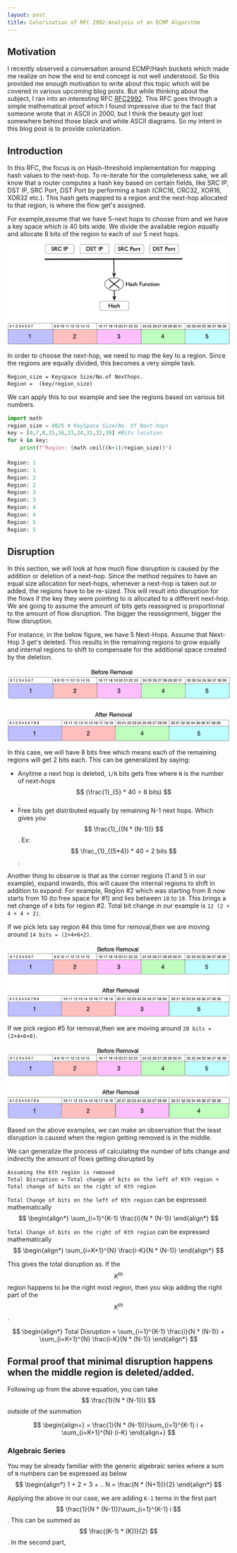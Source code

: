 ```yaml
---
layout: post
title: Colorization of RFC 2992:Analysis of an ECMP Algorithm
---
```

## Motivation
I recently observed a conversation around ECMP/Hash buckets which made me realize on how the end to end concept is not 
well understood. So this provided me enough motivation to write about this topic which will be covered in various 
upcoming blog posts. But while thinking about the subject, I ran into an interesting RFC [RFC2992](https://tools.ietf.org/html/rfc2992).
This RFC goes through a simple mathematical proof which I found impressive due to the fact that someone wrote that in 
ASCII in 2000, but I think the beauty got lost somewhere behind those black and white ASCII diagrams. So my intent in this
blog post is to provide colorization.

## Introduction
In this RFC, the focus is on Hash-threshold implementation for mapping hash values to the next-hop. To re-iterate for the
completeness sake, we all know that a router computes a hash key based on certain fields, like SRC IP, DST IP, SRC Port, 
DST Port by performing a hash (CRC16, CRC32, XOR16, XOR32 etc.).  This hash gets mapped to a region and the next-hop allocated
to that region, is where the flow get's assigned.

For example,assume that we have 5-next hops to choose from and we have a key space which is 40 bits wide. We divide the 
available region equally and allocate 8 bits of the region to each of our 5 next hops.

![ECMP Hashing](/images/post2/ecmp_analysis_fig1.png "ECMP Hashing")

In order to choose the next-hop, we need to map the key to a region. Since the regions are equally divided, this becomes
a very simple task.

```
Region_size = Keyspace Size/No.of Nexthops. 
Region =  (key/region_size)
```

We can apply this to our example and see the regions based on various bit numbers.

```python
import math
region_size = 40/5 # KeySpace Size/No. Of Next-hops
key = [0,7,8,15,16,23,24,31,32,39] #Bits location
for k in key:
    print(f"Region: {math.ceil((k+1)/region_size)}")

Region: 1
Region: 1
Region: 2
Region: 2
Region: 3
Region: 3
Region: 4
Region: 4
Region: 5
Region: 5
```

## Disruption
In this section, we will look at how much flow disruption is caused by the addition or deletion of a next-hop. Since the
method requires to have an equal size allocation for next-hops, whenever a next-hop is taken out or added, the regions have
to be re-sized. This will result into disruption for the flows if the key they were pointing to is allocated to a different
next-hop. We are going to assume the amount of bits gets reassigned is proportional to the amount of flow disruption. The
bigger the reassignment, bigger the flow disruption.

For instance, in the below figure, we have 5 Next-Hops. Assume that Next-Hop 3 get's deleted. This results in the remaining
regions to grow equally and internal regions to shift to compensate for the additional space created by the deletion.

![Flow Disruption1](/images/post2/ecmp_analysis_fig2.png "Flow Disruption Region3")

In this case, we will have 8 bits free which means each of the remaining regions will get 2 bits each. This can be generalized by saying:

* Anytime a next hop is deleted, `1/N` bits gets free where `N` is the number of next-hops $$ (\frac{1}_{5} * 40 = 8 bits) $$.
* Free bits get distributed equally by remaining N-1 next hops. Which gives you $$ \frac{1}_{(N * (N-1))} $$.  Ex: $$ \frac_{1}_{(5*4)} * 40 = 2 bits $$.

Another thing to observe is that as the corner regions (1 and 5 in our example), expand inwards, this will cause the internal
regions to shift in addition to expand. For example, Region #2 which was starting from 8 now starts from 10 (to free space for #1)
and lies between `10` to `19`. This brings a net change of `4` bits for region #2. Total bit change in our example is `12 (2 + 4 + 4 + 2)`. 

If we pick lets say region #4 this time for removal,then we are moving around `14 bits = (2+4+6+2)`. 

![Flow Disruption2](/images/post2/ecmp_analysis_fig3.png "Flow Disruption Region4")

If we pick region #5 for removal,then we are moving around `20 bits = (2+4+6+8)`.

![Flow Disruption3](/images/post2/ecmp_analysis_fig4.png "Flow Disruption Region5")

Based on the above examples, we can make an observation that the least disruption is caused when the region getting removed is in the middle.

We can generalize the process of calculating the number of bits change and indirectly the amount of flows getting disrupted by

```
Assuming the Kth region is removed
Total Disruption = Total change of bits on the left of Kth region + Total change of bits on the right of Kth region
````

`Total Change of bits on the left of Kth region` can be expressed mathematically
$$
\begin{align*}
\sum_{i=1}^{K-1} \frac{i}{N * (N-1)}
\end{align*}
$$

`Total Change of bits on the right of Kth region` can be expressed mathematically
$$
\begin{align*}
\sum_{i=K+1}^{N} \frac{i-K}{N * (N-1)}
\end{align*}
$$

This gives the total disruption as. If the $$ K^{th} $$ region happens to be the right most region, then you skip adding
the right part of the $$ K^{th} $$.

$$
\begin{align*}
Total Disruption = \sum_{i=1}^{K-1} \frac{i}{N * (N-1)} + \sum_{i=K+1}^{N} \frac{i-K}{N * (N-1)}
\end{align*}
$$


## Formal proof that minimal disruption happens when the middle region is deleted/added.
Following up from the above equation, you can take $$ \frac{1}{N * (N-1))} $$ outside of the summation

$$
\begin{align+}
=  \frac{1}{N * (N-1))}\sum_{i=1}^{K-1} i + \sum_{i=K+1}^{N} (i-K)
\end{align+}
$$

### Algebraic Series
You may be already familiar with the generic algebraic series where a sum of `N` numbers can be expressed as below
$$
\begin{align*}
1 + 2 + 3 + .. N  = \frac{N * (N+1))}{2}
\end{align*}
$$

Applying the above in our case, we are adding `K-1` terms in the first part $$ \frac{1}{N * (N-1))}\sum_{i=1}^{K-1} i $$. This can be summed
as $$ \frac{(K-1) * (K))}{2} $$. In the second part, 

